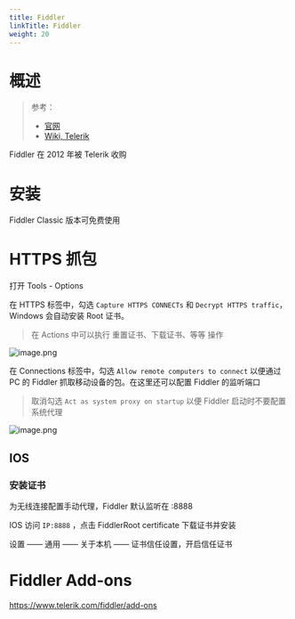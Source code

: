 ```yaml
---
title: Fiddler
linkTitle: Fiddler
weight: 20
---
```


# 概述

> 参考：
>
> - [官网](https://www.telerik.com/fiddler)
> - [Wiki, Telerik](https://en.wikipedia.org/wiki/Telerik)

Fiddler 在 2012 年被 Telerik 收购

# 安装

Fiddler Classic 版本可免费使用

# HTTPS 抓包

打开 Tools - Options

在 HTTPS 标签中，勾选 `Capture HTTPS CONNECTs` 和 `Decrypt HTTPS traffic`，Windows 会自动安装 Root 证书。

> 在 Actions 中可以执行 重置证书、下载证书、等等 操作

![image.png](https://notes-learning.oss-cn-beijing.aliyuncs.com/fiddler/capture_https_1.png)

在 Connections 标签中，勾选 `Allow remote computers to connect` 以便通过 PC 的 Fiddler 抓取移动设备的包。在这里还可以配置 Fiddler 的监听端口

> 取消勾选 `Act as system proxy on startup` 以便 Fiddler 启动时不要配置系统代理

![image.png](https://notes-learning.oss-cn-beijing.aliyuncs.com/fiddler/202401191101395.png)

## IOS

### 安装证书

为无线连接配置手动代理，Fiddler 默认监听在 :8888

IOS 访问 `IP:8888` ，点击 FiddlerRoot certificate 下载证书并安装

设置 —— 通用 —— 关于本机 —— 证书信任设置，开启信任证书

# Fiddler Add-ons

https://www.telerik.com/fiddler/add-ons
